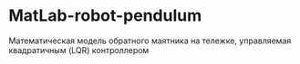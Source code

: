 # MatLab-robot-pendulum
Математическая модель обратного маятника на тележке, управляемая квадратичным (LQR) контроллером 
